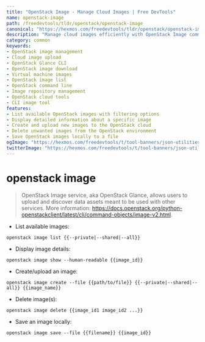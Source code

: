 ```yaml
---
title: "OpenStack Image - Manage Cloud Images | Free DevTools"
name: openstack-image
path: /freedevtools/tldr/openstack/openstack-image
canonical: "https://hexmos.com/freedevtools/tldr/openstack/openstack-image/"
description: "Manage cloud images efficiently with OpenStack Image command. Upload, delete, list, and download images for your OpenStack cloud infrastructure. Free online tool, no registration required."
category: common
keywords:
- OpenStack image management
- Cloud image upload
- OpenStack Glance CLI
- OpenStack image download
- Virtual machine images
- OpenStack image list
- OpenStack command line
- Image repository management
- OpenStack cloud tools
- CLI image tool
features:
- List available OpenStack images with filtering options
- Display detailed information about a specific image
- Create and upload new images to the OpenStack cloud
- Delete unwanted images from the OpenStack environment
- Save OpenStack images locally to a file
ogImage: "https://hexmos.com/freedevtools/t/tool-banners/json-utilities-banner.png"
twitterImage: "https://hexmos.com/freedevtools/t/tool-banners/json-utilities-banner.png"
---
```


# openstack image

> OpenStack Image service, aka OpenStack Glance, allows users to upload and discover data assets meant to be used with other services.
> More information: <https://docs.openstack.org/python-openstackclient/latest/cli/command-objects/image-v2.html>.

- List available images:

`openstack image list {{--private|--shared|--all}}`

- Display image details:

`openstack image show --human-readable {{image_id}}`

- Create/upload an image:

`openstack image create --file {{path/to/file}} {{--private|--shared|--all}} {{image_name}}`

- Delete image(s):

`openstack image delete {{image_id1 image_id2 ...}}`

- Save an image locally:

`openstack image save --file {{filename}} {{image_id}}`
